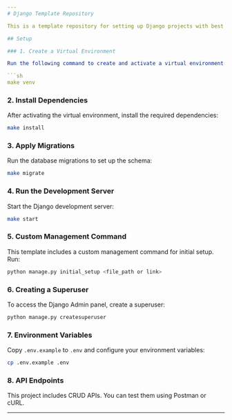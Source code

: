 ```yaml
---
# Django Template Repository

This is a template repository for setting up Django projects with best practices.

## Setup

### 1. Create a Virtual Environment

Run the following command to create and activate a virtual environment:

```sh
make venv
```

### 2. Install Dependencies

After activating the virtual environment, install the required dependencies:

```sh
make install
```

### 3. Apply Migrations

Run the database migrations to set up the schema:

```sh
make migrate
```

### 4. Run the Development Server

Start the Django development server:

```sh
make start
```

### 5. Custom Management Command

This template includes a custom management command for initial setup. Run:

```sh
python manage.py initial_setup <file_path or link>
```

### 6. Creating a Superuser

To access the Django Admin panel, create a superuser:

```sh
python manage.py createsuperuser
```

### 7. Environment Variables

Copy `.env.example` to `.env` and configure your environment variables:

```sh
cp .env.example .env
```

### 8. API Endpoints

This project includes CRUD APIs. You can test them using Postman or cURL.

---
```

